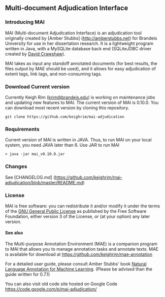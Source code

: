 ## Multi-document Adjudication Interface

### Introducing MAI
MAI (Multi-document Adjudication Interface) is an adjudication tool originally created by [Amber Stubbs] (http://amberstubbs.net) for Brandeis University for use in her dissertation research. It is a lightweight program written in Java, with a MySQLite database back end (SQLiteJDBC driver created by [David Crawshaw](http://www.zentus.com/sqlitejdbc/)).

MAI takes as input any standoff annotated documents (for best results, the files output by MAE should be used), and it allows for easy adjudication of extent tags, link tags, and non-consuming tags.

### Download Current version
Currently Keigh Rim (krim@brandeis.edu) is working on maintenance jobs and updating new features to MAI. The current version of MAI is 0.10.0. You can download most recent version by cloning this repository.

    git clone https://github.com/keighrim/mai-adjudication

### Requirements
Current version of MAI is written in JAVA. Thus, to run MAI on your local system, you need JAVA later than 6. Use JAR to run MAI
    
    > java -jar mai_v0.10.0.jar

### Changes
See [CHANGELOG.md] (https://github.com/keighrim/mai-adjudication/blob/master/README.md)

### License
MAI is free software: you can redistribute it and/or modify it under the terms of the [GNU General Public License](http://www.gnu.org/licenses/gpl.html) as published by the Free Software Foundation, either version 3 of the License, or (at your option) any later version.

#### See also
The Multi-purpose Annotation Environment (MAE) is a companion program to MAI that allows you to manage annotation tasks and annotate texts. MAE is available for download at  https://github.com/keighrim/mae-annotation

For a detailed user guide, please consult Amber Stubbs' book [Natural Language Annotation for Machine Learning](http://www.amazon.com/Natural-Language-Annotation-Machine-Learning/dp/1449306667/). (Please be advised than the guide written for 0.7.1)

You can also visit old code site hosted on Google Code https://code.google.com/p/mai-adjudication/
